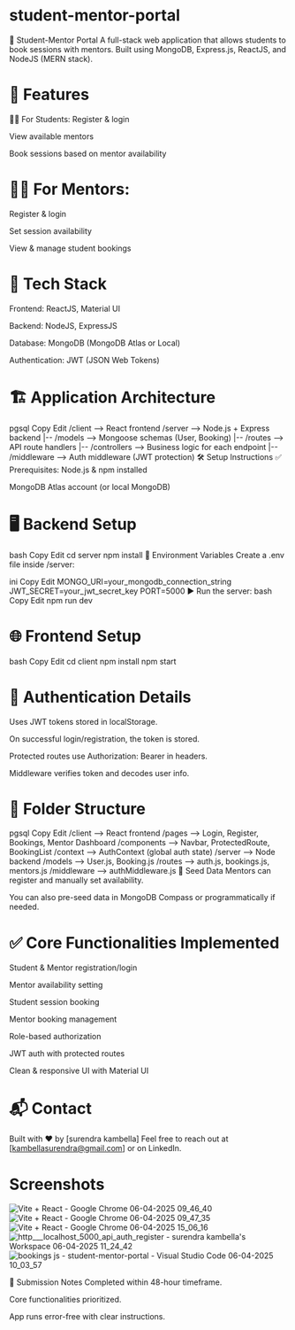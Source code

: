 # student-mentor-portal
📘 Student-Mentor Portal
A full-stack web application that allows students to book sessions with mentors. Built using MongoDB, Express.js, ReactJS, and NodeJS (MERN stack).

# 🚀 Features
👩‍🎓 For Students:
Register & login

View available mentors

Book sessions based on mentor availability

# 🧑‍🏫 For Mentors:
Register & login

Set session availability

View & manage student bookings

# 🧱 Tech Stack
Frontend: ReactJS, Material UI

Backend: NodeJS, ExpressJS

Database: MongoDB (MongoDB Atlas or Local)

Authentication: JWT (JSON Web Tokens)

# 🏗️ Application Architecture
pgsql
Copy
Edit
/client              --> React frontend
/server              --> Node.js + Express backend
  |-- /models        --> Mongoose schemas (User, Booking)
  |-- /routes        --> API route handlers
  |-- /controllers   --> Business logic for each endpoint
  |-- /middleware    --> Auth middleware (JWT protection)
🛠️ Setup Instructions
✅ Prerequisites:
Node.js & npm installed

MongoDB Atlas account (or local MongoDB)

# 🖥️ Backend Setup
bash
Copy
Edit
cd server
npm install
🔧 Environment Variables
Create a .env file inside /server:

ini
Copy
Edit
MONGO_URI=your_mongodb_connection_string
JWT_SECRET=your_jwt_secret_key
PORT=5000
▶️ Run the server:
bash
Copy
Edit
npm run dev
# 🌐 Frontend Setup
bash
Copy
Edit
cd client
npm install
npm start

# 🔐 Authentication Details
Uses JWT tokens stored in localStorage.

On successful login/registration, the token is stored.

Protected routes use Authorization: Bearer <token> in headers.

Middleware verifies token and decodes user info.

# 📁 Folder Structure
pgsql
Copy
Edit
/client              --> React frontend
  /pages             --> Login, Register, Bookings, Mentor Dashboard
  /components        --> Navbar, ProtectedRoute, BookingList
  /context           --> AuthContext (global auth state)
/server              --> Node backend
  /models            --> User.js, Booking.js
  /routes            --> auth.js, bookings.js, mentors.js
  /middleware        --> authMiddleware.js
🧪 Seed Data
Mentors can register and manually set availability.

You can also pre-seed data in MongoDB Compass or programmatically if needed.

# ✅ Core Functionalities Implemented
 Student & Mentor registration/login

 Mentor availability setting

 Student session booking

 Mentor booking management

 Role-based authorization

 JWT auth with protected routes

 Clean & responsive UI with Material UI
 


# 📬 Contact
Built with ❤️ by [surendra kambella]
Feel free to reach out at [kambellasurendra@gmail.com] or on LinkedIn.

# Screenshots
![Vite + React - Google Chrome 06-04-2025 09_46_40](https://github.com/user-attachments/assets/85e10e3e-97ba-4465-a173-a86cc14de72c)
![Vite + React - Google Chrome 06-04-2025 09_47_35](https://github.com/user-attachments/assets/17094c5d-9f8a-4028-926c-dd5fb66cd7ee)
![Vite + React - Google Chrome 06-04-2025 15_06_16](https://github.com/user-attachments/assets/86f8f1fa-5c76-47bf-b87e-7043596eebc9)
![http___localhost_5000_api_auth_register - surendra kambella's Workspace 06-04-2025 11_24_42](https://github.com/user-attachments/assets/d2c34a31-8bb7-43e1-b91b-16901e350729)
![bookings js - student-mentor-portal - Visual Studio Code 06-04-2025 10_03_57](https://github.com/user-attachments/assets/686d155c-b844-4881-8304-cbdcdd6d1e02)




📎 Submission Notes
Completed within 48-hour timeframe.

Core functionalities prioritized.

App runs error-free with clear instructions.

